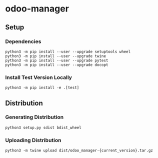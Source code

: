 # odoo-manager

## Setup

### Dependencies

```
python3 -m pip install --user --upgrade setuptools wheel
python3 -m pip install --user --upgrade twine
python3 -m pip install --user --upgrade pytest
python3 -m pip install --user --upgrade docopt
```

### Install Test Version Locally

`python3 -m pip install -e .[test]`

## Distribution

### Generating Distribution

`python3 setup.py sdist bdist_wheel`

### Uploading Distribution

`python3 -m twine upload dist/odoo_manager-{current_version}.tar.gz`

